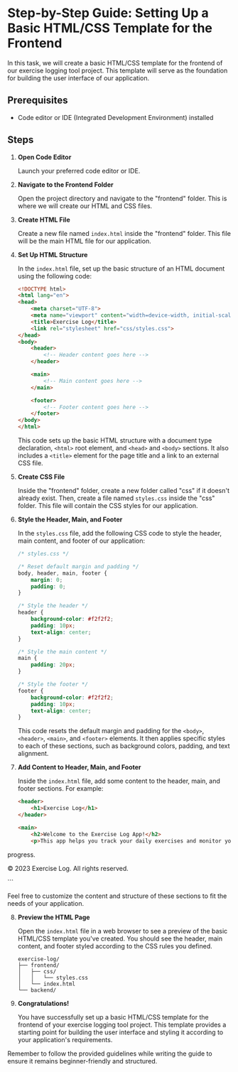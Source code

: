 # Step-by-Step Guide: Setting Up a Basic HTML/CSS Template for the Frontend

In this task, we will create a basic HTML/CSS template for the frontend of our exercise logging tool project. This template will serve as the foundation for building the user interface of our application.

## Prerequisites

- Code editor or IDE (Integrated Development Environment) installed

## Steps

1. **Open Code Editor**

   Launch your preferred code editor or IDE.

2. **Navigate to the Frontend Folder**

   Open the project directory and navigate to the "frontend" folder. This is where we will create our HTML and CSS files.

3. **Create HTML File**

   Create a new file named `index.html` inside the "frontend" folder. This file will be the main HTML file for our application.

4. **Set Up HTML Structure**

   In the `index.html` file, set up the basic structure of an HTML document using the following code:

   ```html
   <!DOCTYPE html>
   <html lang="en">
   <head>
       <meta charset="UTF-8">
       <meta name="viewport" content="width=device-width, initial-scale=1.0">
       <title>Exercise Log</title>
       <link rel="stylesheet" href="css/styles.css">
   </head>
   <body>
       <header>
           <!-- Header content goes here -->
       </header>
   
       <main>
           <!-- Main content goes here -->
       </main>
   
       <footer>
           <!-- Footer content goes here -->
       </footer>
   </body>
   </html>
   ```

   This code sets up the basic HTML structure with a document type declaration, `<html>` root element, and `<head>` and `<body>` sections. It also includes a `<title>` element for the page title and a link to an external CSS file.

5. **Create CSS File**

   Inside the "frontend" folder, create a new folder called "css" if it doesn't already exist. Then, create a file named `styles.css` inside the "css" folder. This file will contain the CSS styles for our application.

6. **Style the Header, Main, and Footer**

   In the `styles.css` file, add the following CSS code to style the header, main content, and footer of our application:

   ```css
   /* styles.css */
   
   /* Reset default margin and padding */
   body, header, main, footer {
       margin: 0;
       padding: 0;
   }
   
   /* Style the header */
   header {
       background-color: #f2f2f2;
       padding: 10px;
       text-align: center;
   }
   
   /* Style the main content */
   main {
       padding: 20px;
   }
   
   /* Style the footer */
   footer {
       background-color: #f2f2f2;
       padding: 10px;
       text-align: center;
   }
   ```

   This code resets the default margin and padding for the `<body>`, `<header>`, `<main>`, and `<footer>` elements. It then applies specific styles to each of these sections, such as background colors, padding, and text alignment.

7. **Add Content to Header, Main, and Footer**

   Inside the `index.html` file, add some content to the header, main, and footer sections. For example:

   ```html
   <header>
       <h1>Exercise Log</h1>
   </header>
   
   <main>
       <h2>Welcome to the Exercise Log App!</h2>
       <p>This app helps you track your daily exercises and monitor your

 progress.</p>
   </main>
   
   <footer>
       <p>&copy; 2023 Exercise Log. All rights reserved.</p>
   </footer>
   ```

   Feel free to customize the content and structure of these sections to fit the needs of your application.

8. **Preview the HTML Page**

   Open the `index.html` file in a web browser to see a preview of the basic HTML/CSS template you've created. You should see the header, main content, and footer styled according to the CSS rules you defined.

   ```plaintext
   exercise-log/
   ├── frontend/
   │   ├── css/
   │   │   └── styles.css
   │   └── index.html
   └── backend/
   ```

9. **Congratulations!**

   You have successfully set up a basic HTML/CSS template for the frontend of your exercise logging tool project. This template provides a starting point for building the user interface and styling it according to your application's requirements.

Remember to follow the provided guidelines while writing the guide to ensure it remains beginner-friendly and structured.